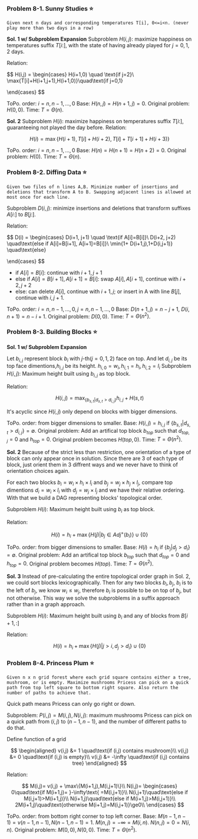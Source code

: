 ### Problem 8-1. Sunny Studies ⭐
    Given next n days and corresponding temperatures T[i], 0<=i<n. (never play more than two days in a row)

**Sol. 1 w/ Subproblem Expansion**
Subproblem $H(i,j)$: maximize happiness on temperatures suffix $T[i:]$, with the state of having already played for $j={0,1,2}$ days.

Relation:

$$
H(i,j) = 
\begin{cases}
H(i+1,0) \quad \text{if j=2}\\
\max\{T[i]+H(i+1,j+1),H(i+1,0)\}\quad\text{if j=0,1}

\end{cases}
$$

ToPo. order: $i=n,n-1,...,0$
Base: $H(n,j)=H(n+1,j)=0$.
Original problem: $H(0,0)$.
Time: $T=\Theta(n)$.

**Sol. 2**
Subproblem $H(i)$: maximize happiness on temperatures suffix $T[i:]$, guaranteeing not played the day before.
Relation:

$$
H(i) = \max\{H(i+1), T[i]+H(i+2),T[i]+T[i+1]+H(i+3)\}
$$

ToPo. order: $i=n,n-1,...,0$
Base: $H(n)=H(n+1)=H(n+2)=0$.
Original problem: $H(0)$.
Time: $T=\Theta(n)$.

### Problem 8-2. Diffing Data ⭐
    Given two files of n lines A,B. Minimize number of insertions and deletions that transform A to B. Swapping adjacent lines is allowed at most once for each line.

Subproblem $D(i,j)$: minimize insertions and deletions that transform suffixes $A[i:]$ to $B[j:]$.

Relation:

$$
D(i) = 
\begin{cases}
D(i+1, j+1) \quad \text{if A[i]=B[i]}\\
D(i+2, j+2) \quad\text{else if A[i]=B[i+1], A[i+1]=B[i]}\\
\min\{1+ D(i+1,j),1+D(i,j+1)\} \quad\text{else}


\end{cases}
$$


* if $A[i]=B[i]$: continue with $i+1,j+1$
* else if $A[i]=B[i+1], A[i+1]=B[i]$: swap $A[i],A[i+1]$, continue with $i+2,j+2$
* else: can delete $A[i]$, continue with $i+1,j$;
or insert in A with line $B[j]$, continue with $i,j+1$.

ToPo. order: $i=n,n-1,...,0, j=n,n-1,...,0$
Base: $D(n+1, j)=n-j+1$, $D(i,n+1) = n-i+1$.
Original problem: $D(0,0)$.
Time: $T=\Theta(n^2)$.

### Problem 8-3. Building Blocks ⭐

**Sol. 1 w/ Subproblem Expansion**

Let $b_{i,j}$ represent block $b_i$ with $j$-th($j=0,1,2$) face on top. And let $d_{i,j}$ be its top face dimentions,$h_{i,j}$ be its height. $h_{i,0}=w_i,h_{i,1}=h_i,h_{i,2}=l_i$
Subproblem $H(i,j)$: Maximum height built using $b_{i,j}$ as top block. 

Relation:

$$
H(i,j) = \max_{\{b_{s,t}|d_{s,t}>d_{i,j}\}} h_{i,j}+H(s,t)
$$

It's acyclic since $H(i,j)$ only depend on blocks with bigger dimensions.

ToPo. order: from bigger dimensions to smaller.
Base: $H(i, j)=h_{i,j}$ if $\{b_{s,t}|d_{s,t}>d_{i,j}\}=\emptyset$.
Original problem:
Add an artifical top block $b_{top}$ such that $d_{top,j}=0$ and $h_{top}=0$.
Original problem becomes $H(top,0)$.
Time: $T=\Theta(n^2)$.

**Sol. 2**
Because of the strict less than restriction, one orientation of a type of block can only appear once in solution. Since there are 3 of each type of block, just orient them in 3 diffrent ways and we never have to think of orientation choices again.

For each two blocks $b_i=w_i \times h_i \times l_i$ and $b_j=w_j \times h_j \times l_j$, compare top dimentions $d_i=w_i \times l_i$ with $d_j=w_j \times l_j$ and we have their relative ordering. With that we build a DAG representing blocks' topological order.

Subproblem $H(i)$: Maximum height built using $b_i$ as top block.

Relation:

$$
H(i) =  h_i + \max{\{H(j)|b_j\in Adj^{+}(b_i)\}}\cup \{0\}
$$

ToPo. order: from bigger dimensions to smaller.
Base: $H(i)=h_i$ if $\{b_j|d_j>d_i\}=\emptyset$.
Original problem:
Add an artifical top block $b_{top}$ such that $d_{top}=0$ and $h_{top}=0$.
Original problem becomes $H(top)$.
Time: $T=\Theta(n^2)$.

**Sol. 3**
Instead of pre-calculating the entire topological order graph in Sol. 2, we could sort blocks lexicographically. Then for any two blocks $b_i,b_j$, $b_i$ is to the left of $b_j$, we know $w_i\le w_j$, therefore $b_i$ is possible to be on top of $b_j$, but not otherwise. This way we solve the subproblems in a suffix approach rather than in a graph approach.

Subproblem $H(i)$: Maximum height built using $b_i$ and any of blocks from $B[i+1,:]$

Relation:

$$
H(i) =  h_i + \max{\{H(j)|j>i,d_j>d_i\}}\cup \{0\}
$$

### Problem 8-4. Princess Plum ⭐
    Given n x n grid forest where each grid square contains either a tree, mushroom, or is empty. Maximize mushrooms Pricess can pick on a quick path from top left square to bottom right square. Also return the number of paths to achieve that.

Quick path means Pricess can only go right or down.

Subproblem: $P(i,j)=M(i,j),N(i,j)$: maximum mushrooms Pricess can pick on a quick path from $(i,j)$ to $(n-1,n-1)$, and the number of different paths to do that.

Define function of a grid 

$$
\begin{aligned}
v(i,j) &= 1 \quad\text{if (i,j) contains mushroom}\\
v(i,j) &= 0 \quad\text{if (i,j) is empty}\\
v(i,j) &= -\infty \quad\text{if (i,j) contains tree}
\end{aligned}
$$

Relation:

$$
M(i,j)= v(i,j) + \max\{M(i+1,j),M(i,j+1)\}\\
N(i,j)= 
\begin{cases}
0\quad\text{if M(i+1,j)= }-\infty\text{ =M(i,j+1)}\\
N(i,j+1)\quad\text{else if M(i,j+1)>M(i+1,j)}\\
N(i+1,j)\quad\text{else if M(i+1,j)>M(i,j+1)}\\
2M(i+1,j)\quad\text{otherwise M(i+1,j)=M(i,j+1)}\ge0\\
\end{cases}
$$

ToPo. order: from bottom right corner to top left corner.
Base: 
$M(n-1,n-1) = v(n-1,n-1), N(n-1,n-1) = 1$.
$M(n,j) = -\infty = M(i,n)$.
$N(n,j) = 0 = N(i,n)$.
Original problem: $M(0,0),N(0,0)$.
Time: $T=\Theta(n^2)$.